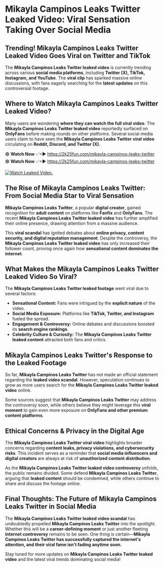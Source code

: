 # Mikayla Campinos Leaks Twitter Leaked Video: Viral Sensation Taking Over Social Media

## **Trending! Mikayla Campinos Leaks Twitter Leaked Video Goes Viral on Twitter and TikTok**
The **Mikayla Campinos Leaks Twitter leaked video** is currently trending across various **social media platforms**, including **Twitter (X), TikTok, Instagram, and YouTube**. The **viral clip** has sparked massive online discussions, with fans eagerly searching for the **latest updates** on this controversial footage.

## **Where to Watch Mikayla Campinos Leaks Twitter Leaked Video?**
Many users are wondering **where they can watch the full viral video**. The **Mikayla Campinos Leaks Twitter leaked video** reportedly surfaced on **OnlyFans** before making rounds on other platforms. Several social media users claim to have seen the **Mikayla Campinos Leaks Twitter viral video** circulating on **Reddit, Discord, and Twitter (X).**

🟢 **Watch Now** ✅=► https://2k25fun.com/mikayla-campinos-leaks-twitter  
🟢 **Watch Now** ✅=► https://2k25fun.com/mikayla-campinos-leaks-twitter  

[![Watch Leaked Video.](https://miro.medium.com/v2/resize:fit:828/format:webp/1*cilzJN44JGOrTw9NJCrNHA.gif "Watch Leaked Video")](https://2k25fun.com/mikayla-campinos-leaks-twitter)

## **The Rise of Mikayla Campinos Leaks Twitter: From Social Media Star to Viral Sensation**
**Mikayla Campinos Leaks Twitter**, a popular **digital creator**, gained recognition for **adult content** on platforms like **Fanfix** and **OnlyFans**. The recent **Mikayla Campinos Leaks Twitter leaked video** has further amplified their online presence, drawing attention from a massive audience.

This **viral scandal** has ignited debates about **online privacy, content security, and digital reputation management**. Despite the controversy, the **Mikayla Campinos Leaks Twitter leaked video** has only increased their follower count, proving once again how **sensational content dominates the internet**.

## **What Makes the Mikayla Campinos Leaks Twitter Leaked Video So Viral?**
The **Mikayla Campinos Leaks Twitter leaked footage** went viral due to several factors:
- **Sensational Content:** Fans were intrigued by the **explicit nature** of the video.
- **Social Media Exposure:** Platforms like **TikTok, Twitter, and Instagram** fueled the spread.
- **Engagement & Controversy:** Online debates and discussions boosted its **search engine rankings**.
- **Celebrity Culture & Curiosity:** The **Mikayla Campinos Leaks Twitter leaked content** attracted both fans and critics.

## **Mikayla Campinos Leaks Twitter's Response to the Leaked Footage**
So far, **Mikayla Campinos Leaks Twitter** has not made an official statement regarding the **leaked video scandal**. However, speculation continues to grow as more users search for the **Mikayla Campinos Leaks Twitter leaked video** online.

Some sources suggest that **Mikayla Campinos Leaks Twitter** may address the controversy soon, while others believe they might leverage this **viral moment** to gain even more exposure on **OnlyFans and other premium content platforms**.

## **Ethical Concerns & Privacy in the Digital Age**
The **Mikayla Campinos Leaks Twitter viral video** highlights broader concerns regarding **content leaks, privacy violations, and cybersecurity risks**. This incident serves as a reminder that **social media influencers and digital creators** are always at risk of **unauthorized content distribution**.

As the **Mikayla Campinos Leaks Twitter leaked video controversy** unfolds, the public remains divided. Some defend **Mikayla Campinos Leaks Twitter**, arguing that **leaked content** should be condemned, while others continue to share and discuss the footage online.

## **Final Thoughts: The Future of Mikayla Campinos Leaks Twitter in Social Media**
The **Mikayla Campinos Leaks Twitter leaked video scandal** has undoubtedly propelled **Mikayla Campinos Leaks Twitter** into the spotlight. Whether this will be a **career-defining moment** or just another fleeting **internet controversy** remains to be seen. One thing is certain—**Mikayla Campinos Leaks Twitter has successfully captured the internet's attention, and their viral fame isn't fading anytime soon.**

Stay tuned for more updates on **Mikayla Campinos Leaks Twitter leaked video** and the latest viral trends dominating social media!